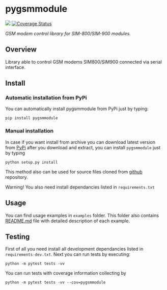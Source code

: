 # pygsmmodule

![](https://travis-ci.org/JFF-Bohdan/pygsmmodule.svg?branch=master)
[![Coverage Status](https://coveralls.io/repos/github/JFF-Bohdan/pygsmmodule/badge.svg?branch=master)](https://coveralls.io/github/JFF-Bohdan/pygsmmodule?branch=master)

*GSM modem control library for SIM-800/SIM-900 modules.*

## Overview

Library able to control GSM modems SIM800/SIM900 connected via serial interface.


## Install

### Automatic installation from PyPi

You can automatically install pygsmmodule from PyPi just by typing:

`pip install pygsmmodule`


### Manual installation

In case if you want install from archive you can download latest version from [PyPi](https://pypi.python.org/pypi/pygsmmodule) after you download and extract, you can install `pygsmmodule` just by typing

`python setup.py install`

This method also can be used for source files cloned from [github](http://github.com/JFF-Bohdan/pygsmmodule) repository.

Warning! You also need install dependancies listed in `requirements.txt`


## Usage

You can find usage examples in `examples` folder. This folder also contains [README.md](./examples/README.md) file with detailed description of each example.

## Testing

First of all you need install all development dependancies listed in `requirements-dev.txt`. Next you can run tests by executing:

`python -m pytest tests -vv`

You can run tests with coverage information collecting by

`python -m pytest tests -vv --cov=pygsmmodule`
